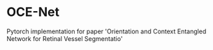 # OCE-Net
Pytorch implementation for paper 'Orientation and Context Entangled Network for Retinal Vessel Segmentatio'
